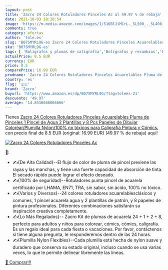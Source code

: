 ```yaml
---
layout: post
title: 'Zacro 24 Colores Rotuladores Pinceles Ac al 49.97 % de rebaja'
date: 2021-10-03 18:28:54
image: 'https://m.media-amazon.com/images/I/516BlJiMCrL._SL500_._SL400_.jpg'
comments: true
category: ofertas
author: 'tole.es'
slug: 'B07SMYRL9G-es Zacro 24 Colores Rotuladores Pinceles Acuarelables Pluma...'
sku: 'B07SMYRL9G-es'
tags: [ 'Bolígrafos y plumas de caligrafía','Bolígrafos y recambios','Bolígrafos, lápices y útiles de escritura','Oficina y papelería','rotuladores','zacro', ]
actualPrice: 8.5 EUR
currency: EUR
price: 8.5
comparePrice: 16.99 EUR
prodname: 'Zacro 24 Colores Rotuladores Pinceles Acuarelables Pluma de Pinceles 1 Pincel de Agua 2 Plantillas y 8 Pcs Papeles de Dibujar Colorear/Plumilla Nylon/100% no tóxicos para Caligrafía Pintura y Cómics.'
country: 'es'
flag: '🇪🇸'
brand: 'Zacro'
buyurl: 'https://www.amazon.es/dp/B07SMYRL9G/?tag=tolees-21'
descuento: '49.97'
average: '14.8516666666666'
---
```


Tienes [Zacro 24 Colores Rotuladores Pinceles Acuarelables Pluma de Pinceles 1 Pincel de Agua 2 Plantillas y 8 Pcs Papeles de Dibujar Colorear/Plumilla Nylon/100% no tóxicos para Caligrafía Pintura y Cómics.](https://www.amazon.es/dp/B07SMYRL9G/?tag=tolees-21) con precio final de  8.5 EUR (original: 16.99 EUR) (49.97 %  de rebaja) aqui!

[![Zacro 24 Colores Rotuladores Pinceles Ac](https://m.media-amazon.com/images/I/516BlJiMCrL._SL500_._SL400_.jpg)](https://www.amazon.es/dp/B07SMYRL9G/?tag=tolees-21)

🔎:

- ✍{De Alta Calidad}--El flujo de color de pluma de pincel previene las rayas y las manchas, y tiene una fuerte capacidad de absorción de tinta. El secado rápido puede lograr el efecto deseado.
- ✍{100% de seguridad}--Rotuladores punta pincel de acuarela certificado por LHAMA, EN71, TRA, sin sabor, sin ácido, 100% no tóxico.
- ✍{Varios y Diversos}--24 colores rotuladores acuarelablesclásicos y comunes, 1 pincel acuarela agua y 2 plantillas de patrón, y 8 papeles de pintura profesionales. Diferentes combinaciones satisfarán su inspiración creativa completamente.
- ✍{Lo Más Regalados}-- Zacro Kit de plumas de acuarela 24 + 1 + 2 + 8, perfecto para adultos y niños para colorear, cómics, cómics, caligrafía. Es un regalo ideal para cada fiesta o vacaciones. Por favor, contáctenos si tiene alguna pregunta, le responderemos dentro de las 24 horas.
- ✍{Plumilla Nylon Flexibles}--Cada plumilla está hecha de nylon suave y duradero que conserva su estado original, incluso cuando se usa varias veces, lo que le permite delinear libremente las líneas.

[🛒 Comprar!!!](https://www.amazon.es/dp/B07SMYRL9G/?tag=tolees-21)
